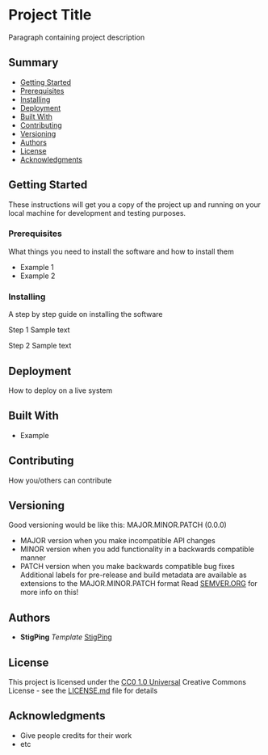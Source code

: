 # Project Title

Paragraph containing project description

## Summary

  - [Getting Started](#getting-started)
  - [Prerequisites](#prerequisites)
  - [Installing](#installing)
  - [Deployment](#deployment)
  - [Built With](#built-with)
  - [Contributing](#contributing)
  - [Versioning](#versioning)
  - [Authors](#authors)
  - [License](#license)
  - [Acknowledgments](#acknowledgments)

## Getting Started

These instructions will get you a copy of the project up and running on
your local machine for development and testing purposes.

### Prerequisites

What things you need to install the software and how to install them

  - Example 1
  - Example 2

### Installing

A step by step guide on installing the software

Step 1
Sample text

Step 2
Sample text

## Deployment

How to deploy on a live system

## Built With

  - Example

## Contributing

How you/others can contribute

## Versioning

Good versioning would be like this:
MAJOR.MINOR.PATCH (0.0.0)
  - MAJOR version when you make incompatible API changes
  - MINOR version when you add functionality in a backwards compatible manner
  - PATCH version when you make backwards compatible bug fixes
Additional labels for pre-release and build metadata are available as extensions to the MAJOR.MINOR.PATCH format
Read [SEMVER.ORG](https://semver.org/) for more info on this!

## Authors

  - **StigPing** *Template*
  [StigPing](https://github.com/StigPing)

## License

This project is licensed under the [CC0 1.0 Universal](LICENSE.md)
Creative Commons License - see the [LICENSE.md](LICENSE.md) file for
details

## Acknowledgments

  - Give people credits for their work
  - etc